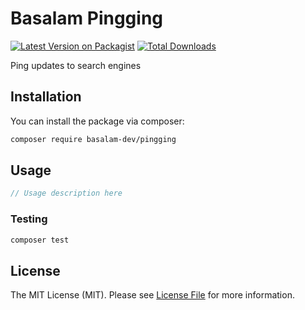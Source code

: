 # Basalam Pingging

[![Latest Version on Packagist](https://img.shields.io/packagist/v/basalam-dev/pingging.svg?style=flat-square)](https://packagist.org/packages/basalam/pingging)
[![Total Downloads](https://img.shields.io/packagist/dt/basalam-dev/pingging.svg?style=flat-square)](https://packagist.org/packages/basalam/pingging)

Ping updates to search engines

## Installation

You can install the package via composer:

```bash
composer require basalam-dev/pingging
```

## Usage

``` php
// Usage description here
```

### Testing

``` bash
composer test
```

## License

The MIT License (MIT). Please see [License File](LICENSE.md) for more information.
